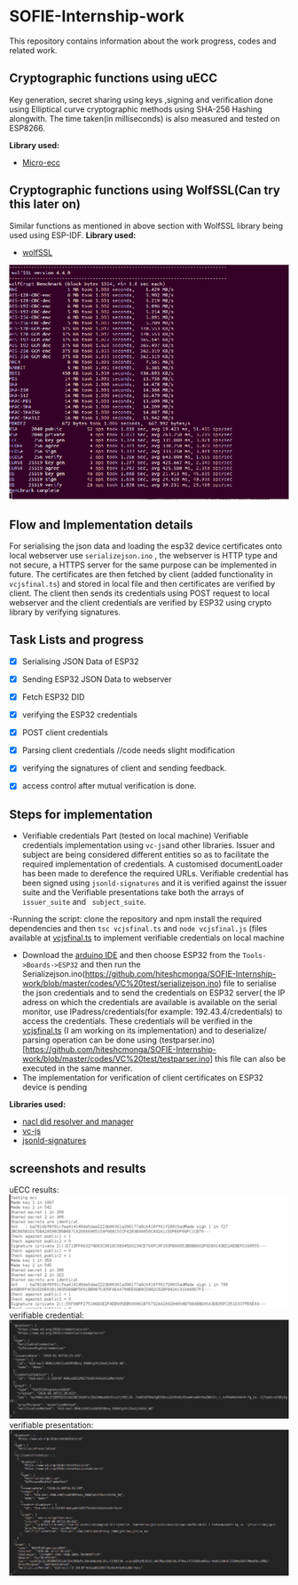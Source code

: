 # SOFIE-Internship-work
This repository contains information about the work progress, codes and related work.

## Cryptographic functions using uECC
Key generation, secret sharing using keys ,signing and verification done using Elliptical curve cryptographic methods using SHA-256  Hashing alongwith. The time taken(in milliseconds) is also measured and tested on ESP8266.

<b>Library used:</b>
- [Micro-ecc](https://github.com/kmackay/micro-ecc)


## Cryptographic functions using WolfSSL(Can try this later on)
Similar functions as mentioned in  above section with WolfSSL library being used using ESP-IDF. 
<b>Library used:</b>
- [wolfSSL]( https://github.com/wolfSSL/wolfssl
) 


![wolfcrypt benchmarks](https://github.com/hiteshcmonga/SOFIE-Internship-work/blob/master/results/wolfcryptbenchmark.png)



## Flow and Implementation details

For serialising the json data and loading the esp32 device certificates onto local webserver use ```serializejson.ino``` , the webserver is HTTP type and not secure, a HTTPS server for the same purpose can be implemented in future. The certificates are then fetched by client (added functionality in ```vcjsfinal.ts```) and stored in local file and then certificates are verified by client. The client then sends its credentials using POST request to local webserver and the client credentials are verified by ESP32 using crypto library by verifying signatures.


##  Task Lists and progress
- [X] Serialising JSON Data of ESP32
- [X] Sending ESP32 JSON Data to webserver
- [X] Fetch ESP32 DID
- [X] verifying the ESP32 credentials
- [X] POST client credentials 
- [X] Parsing client credentials //code needs slight modification
- [X] verifying the signatures of client and sending feedback.
- [X] access control after mutual verification is done. 


## Steps for implementation

- Verifiable credentials Part (tested on local machine)
Verifiable credentials implementation using ```vc-js```and other libraries. Issuer and subject are being considered different entities so as to facilitate the required implementation of credentials. A customised documentLoader has been made to derefence the required URLs. Verifiable credential has been signed using  ```jsonld-signatures``` and it is verified against the issuer suite and the Verifiable presentations take both the arrays of ```issuer_suite``` and ``` subject_suite```.

-Running the script: clone the repository and npm install the required dependencies and then  ```tsc vcjsfinal.ts``` and ```node vcjsfinal.js``` (files available at [vcjsfinal.ts](https://github.com/hiteshcmonga/SOFIE-Internship-work/blob/master/codes/VC%20test/vcjsfinal.ts) to implement verifiable credentials on local machine

- Download the [arduino IDE](https://www.arduino.cc/en/main/software) and then choose ESP32 from the ```Tools->Boards->ESP32``` and then run the Serializejson.ino(https://github.com/hiteshcmonga/SOFIE-Internship-work/blob/master/codes/VC%20test/serializejson.ino) file to serialise the json credentials and to send the credentials on ESP32 server( the IP adress on which the credentials are available is available on the serial monitor, use IPadress/credentials(for example: 192.43.4/credentials) to access the credentials. These credentials will be verified in the  [vcjsfinal.ts](https://github.com/hiteshcmonga/SOFIE-Internship-work/blob/master/codes/VC%20test/vcjsfinal.ts) (I am working on its implementation) and to deserialize/ parsing operation can be done using (testparser.ino)[https://github.com/hiteshcmonga/SOFIE-Internship-work/blob/master/codes/VC%20test/testparser.ino] this file can also be executed in the same manner.
- The implementation for verification of client certificates on ESP32 device is pending







<b>Libraries used:</b>
- [nacl did resolver and manager](https://github.com/uport-project/nacl-did)
- [vc-js](https://github.com/digitalbazaar/vc-js)
- [jsonld-signatures](https://github.com/digitalbazaar/jsonld-signatures)





## screenshots and results
uECC results:
![uECC results](https://github.com/hiteshcmonga/SOFIE-Internship-work/blob/master/results/uecclatest.png)
verifiable credential:
![Verifiable credentail](https://github.com/hiteshcmonga/SOFIE-Internship-work/blob/master/results/createvc.png)
verifiable presentation:
![verifiable presentatiton](https://github.com/hiteshcmonga/SOFIE-Internship-work/blob/master/results/createvp1.png)



